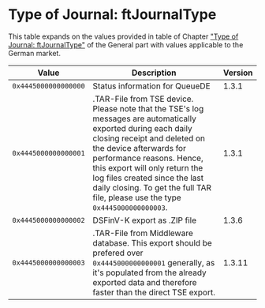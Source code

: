 # Type of Journal: ftJournalType

This table expands on the values provided in table of Chapter ["Type of Journal: ftJournalType"](../../general/reference-tables/reference-tables.md#c-type-of-journal-ftjournaltype-129) of the General part with values applicable to the German market<span id="t-type-of-journal-ftjournaltype-190">.</span>

| **Value**            | **Description**                | **Version** |
|----------------------|--------------------------------|-------------|
| `0x4445000000000000` | Status information for QueueDE | 1.3.1       |
| `0x4445000000000001` | .TAR-File from TSE device. Please note that the TSE's log messages are automatically exported during each daily closing receipt and deleted on the device afterwards for performance reasons. Hence, this export will only return the log files created since the last daily closing. To get the full TAR file, please use the type `0x4445000000000003`.       | 1.3.1       |
| `0x4445000000000002` | DSFinV-K export as .ZIP file   | 1.3.6       |
| `0x4445000000000003` | .TAR-File from Middleware database. This export should be prefered over `0x4445000000000001` generally, as it's populated from the already exported data and therefore faster than the direct TSE export.        | 1.3.11      |
